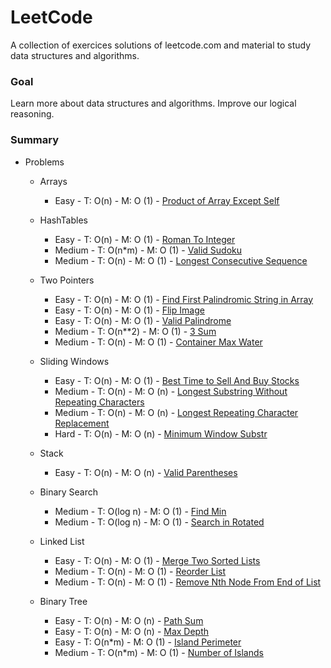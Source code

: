 
# LeetCode

A collection of exercices solutions of leetcode.com and material to study data structures and algorithms.

### Goal

Learn more about data structures and algorithms. Improve our logical reasoning.

### Summary

* Problems
    * Arrays
        * Easy - T: O(n) - M: O (1) - [Product of Array Except Self](https://leetcode.com/problems/product-of-array-except-self/)
        
    * HashTables
        * Easy - T: O(n) - M: O (1) - [Roman To Integer](https://leetcode.com/problems/roman-to-integer/)
        * Medium - T: O(n*m) - M: O (1) - [Valid Sudoku](https://leetcode.com/problems/valid-sudoku/)
        * Medium - T: O(n) - M: O (1) - [Longest Consecutive Sequence](https://leetcode.com/problems/longest-consecutive-sequence)

    * Two Pointers
        * Easy - T: O(n) - M: O (1) - [Find First Palindromic String in Array](https://leetcode.com/problems/find-first-palindromic-string-in-the-array/)
        * Easy - T: O(n) - M: O (1) - [Flip Image](https://leetcode.com/problems/flipping-an-image/)
        * Easy - T: O(n) - M: O (1) - [Valid Palindrome](https://leetcode.com/problems/valid-palindrome/)
        * Medium - T: O(n**2) - M: O (1) - [3 Sum](https://leetcode.com/problems/3sum/)
        * Medium - T: O(n) - M: O (1) - [Container Max Water](https://leetcode.com/problems/container-with-most-water/)

    * Sliding Windows
        * Easy - T: O(n) - M: O (1) - [Best Time to Sell And Buy Stocks](https://leetcode.com/problems/best-time-to-buy-and-sell-stock/)
        * Medium - T: O(n) - M: O (n) - [Longest Substring Without Repeating Characters](https://leetcode.com/problems/longest-substring-without-repeating-characters)
        * Medium - T: O(n) - M: O (n) - [Longest Repeating Character Replacement](https://leetcode.com/problems/longest-repeating-character-replacement)
        * Hard - T: O(n) - M: O (n) - [Minimum Window Substr](https://leetcode.com/problems/minimum-window-substring)
    
    * Stack
        * Easy - T: O(n) - M: O (n) - [Valid Parentheses](https://leetcode.com/problems/valid-parentheses/)
    
    * Binary Search
        * Medium - T: O(log n) - M: O (1) - [Find Min](https://leetcode.com/problems/find-minimum-in-rotated-sorted-array/)
        * Medium - T: O(log n) - M: O (1) - [Search in Rotated](https://leetcode.com/problems/search-in-rotated-sorted-array/)

    * Linked List
        * Easy - T: O(n) - M: O (1) - [Merge Two Sorted Lists](https://leetcode.com/problems/merge-two-sorted-lists/)
        * Medium - T: O(n) - M: O (1) - [Reorder List](https://leetcode.com/problems/reorder-list/)
        * Medium - T: O(n) - M: O (1) - [Remove Nth Node From End of List](https://leetcode.com/problems/remove-nth-node-from-end-of-list)

    * Binary Tree
        * Easy - T: O(n) - M: O (n) - [Path Sum](https://leetcode.com/problems/path-sum/)
        * Easy - T: O(n) - M: O (n) - [Max Depth](https://leetcode.com/problems/maximum-depth-of-binary-tree/)
        * Easy - T: O(n*m) - M: O (1) - [Island Perimeter](https://leetcode.com/problems/island-perimeter/)
        * Medium - T: O(n*m) - M: O (1) - [Number of Islands](https://leetcode.com/problems/number-of-islands/)





